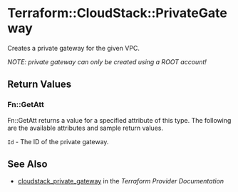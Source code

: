 # Terraform::CloudStack::PrivateGateway

Creates a private gateway for the given VPC.

*NOTE: private gateway can only be created using a ROOT account!*

## Return Values

### Fn::GetAtt

Fn::GetAtt returns a value for a specified attribute of this type. The following are the available attributes and sample return values.

`Id` - The ID of the private gateway.

## See Also

* [cloudstack_private_gateway](https://www.terraform.io/docs/providers/cloudstack/r/private_gateway.html) in the _Terraform Provider Documentation_